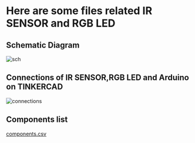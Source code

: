 # Here are some files related IR SENSOR and RGB LED
## Schematic Diagram
![sch](https://user-images.githubusercontent.com/72257400/148694063-3c3f9117-3f95-4370-9ebf-68c6dce90840.png)

## Connections of IR SENSOR,RGB LED and Arduino on TINKERCAD
![connections](https://user-images.githubusercontent.com/72257400/148694022-ec5321ed-f319-4133-b7cd-103df65a8d42.png)

## Components list
[components.csv](https://github.com/yatharthagr7/Electronics/files/7835583/components.csv)


